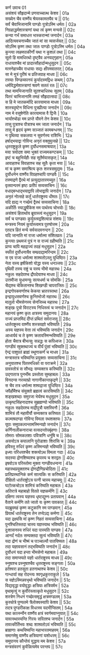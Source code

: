 कर्ण उवाच	01    
असंशयं सौहृदान्मे प्रणयाच्चात्थ केशव |	01a  
सख्येन चैव वार्ष्णेय श्रेयस्कामतयैव च ||	01c  
सर्वं चैवाभिजानामि पाण्डोः पुत्रोऽस्मि धर्मतः |	02a  
निग्रहाद्धर्मशास्त्राणां यथा त्वं कृष्ण मन्यसे ||	02c  
कन्या गर्भं समाधत्त भास्करान्मां जनार्दन |	03a  
आदित्यवचनाच्चैव जातं मां सा व्यसर्जयत् ||	03c  
सोऽस्मि कृष्ण तथा जातः पाण्डोः पुत्रोऽस्मि धर्मतः |	04a  
कुन्त्या त्वहमपाकीर्णो यथा न कुशलं तथा ||	04c  
सूतो हि मामधिरथो दृष्ट्वैव अनयद्गृहान् |	05a  
राधायाश्चैव मां प्रादात्सौहार्दान्मधुसूदन ||	05c  
मत्स्नेहाच्चैव राधायाः सद्यः क्षीरमवातरत् |	06a  
सा मे मूत्रं पुरीषं च प्रतिजग्राह माधव ||	06c  
तस्याः पिण्डव्यपनयं कुर्यादस्मद्विधः कथम् |	07a  
धर्मविद्धर्मशास्त्राणां श्रवणे सततं रतः ||	07c  
तथा मामभिजानाति सूतश्चाधिरथः सुतम् |	08a  
पितरं चाभिजानामि तमहं सौहृदात्सदा ||	08c  
स हि मे जातकर्मादि कारयामास माधव |	09a  
शास्त्रदृष्टेन विधिना पुत्रप्रीत्या जनार्दन ||	09c  
नाम मे वसुषेणेति कारयामास वै द्विजैः |	10a  
भार्याश्चोढा मम प्राप्ते यौवने तेन केशव ||	10c  
तासु पुत्राश्च पौत्राश्च मम जाता जनार्दन |	11a  
तासु मे हृदयं कृष्ण सञ्जातं कामबन्धनम् ||	11c  
न पृथिव्या सकलया न सुवर्णस्य राशिभिः |	12a  
हर्षाद्भयाद्वा गोविन्द अनृतं वक्तुमुत्सहे ||	12c  
धृतराष्ट्रकुले कृष्ण दुर्योधनसमाश्रयात् |	13a  
मया त्रयोदश समा भुक्तं राज्यमकण्टकम् ||	13c  
इष्टं च बहुभिर्यज्ञैः सह सूतैर्मयासकृत् |	14a  
आवाहाश्च विवाहाश्च सह सूतैः कृता मया ||	14c  
मां च कृष्ण समाश्रित्य कृतः शस्त्रसमुद्यमः |	15a  
दुर्योधनेन वार्ष्णेय विग्रहश्चापि पाण्डवैः ||	15c  
तस्माद्रणे द्वैरथे मां प्रत्युद्यातारमच्युत |	16a  
वृतवान्परमं हृष्टः प्रतीपं सव्यसाचिनः ||	16c  
वधाद्बन्धाद्भयाद्वापि लोभाद्वापि जनार्दन |	17a  
अनृतं नोत्सहे कर्तुं धार्तराष्ट्रस्य धीमतः ||	17c  
यदि ह्यद्य न गच्छेयं द्वैरथं सव्यसाचिना |	18a  
अकीर्तिः स्याद्धृषीकेश मम पार्थस्य चोभयोः ||	18c  
असंशयं हितार्थाय ब्रूयास्त्वं मधुसूदन |	19a  
सर्वं च पाण्डवाः कुर्युस्त्वद्वशित्वान्न संशयः ||	19c  
मन्त्रस्य नियमं कुर्यास्त्वमत्र पुरुषोत्तम |	20a  
एतदत्र हितं मन्ये सर्वयादवनन्दन ||	20c  
यदि जानाति मां राजा धर्मात्मा संशितव्रतः |	21a  
कुन्त्याः प्रथमजं पुत्रं न स राज्यं ग्रहीष्यति ||	21c  
प्राप्य चापि महद्राज्यं तदहं मधुसूदन |	22a  
स्फीतं दुर्योधनायैव सम्प्रदद्यामरिन्दम ||	22c  
स एव राजा धर्मात्मा शाश्वतोऽस्तु युधिष्ठिरः |	23a  
नेता यस्य हृषीकेशो योद्धा यस्य धनञ्जयः ||	23c  
पृथिवी तस्य राष्ट्रं च यस्य भीमो महारथः |	24a  
नकुलः सहदेवश्च द्रौपदेयाश्च माधव ||	24c  
उत्तमौजा युधामन्युः सत्यधर्मा च सोमकिः |	25a  
चैद्यश्च चेकितानश्च शिखण्डी चापराजितः ||	25c  
इन्द्रगोपकवर्णाश्च केकया भ्रातरस्तथा |	26a  
इन्द्रायुधसवर्णश्च कुन्तिभोजो महारथः ||	26c  
मातुलो भीमसेनस्य सेनजिच्च महारथः |	27a  
शङ्खः पुत्रो विराटस्य निधिस्त्वं च जनार्दन ||	27c  
महानयं कृष्ण कृतः क्षत्रस्य समुदानयः |	28a  
राज्यं प्राप्तमिदं दीप्तं प्रथितं सर्वराजसु ||	28c  
धार्तराष्ट्रस्य वार्ष्णेय शस्त्रयज्ञो भविष्यति |	29a  
अस्य यज्ञस्य वेत्ता त्वं भविष्यसि जनार्दन |	29c  
आध्वर्यवं च ते कृष्ण क्रतावस्मिन्भविष्यति ||	29e   
होता चैवात्र बीभत्सुः सन्नद्धः स कपिध्वजः |	30a  
गाण्डीवं स्रुक्तथाज्यं च वीर्यं पुंसां भविष्यति ||	30c  
ऐन्द्रं पाशुपतं ब्राह्मं स्थूणाकर्णं च माधव |	31a  
मन्त्रास्तत्र भविष्यन्ति प्रयुक्ताः सव्यसाचिना ||	31c  
अनुयातश्च पितरमधिको वा पराक्रमे |	32a  
ग्रावस्तोत्रं स सौभद्रः सम्यक्तत्र करिष्यति ||	32c  
उद्गातात्र पुनर्भीमः प्रस्तोता सुमहाबलः |	33a  
विनदन्स नरव्याघ्रो नागानीकान्तकृद्रणे ||	33c  
स चैव तत्र धर्मात्मा शश्वद्राजा युधिष्ठिरः |	34a  
जपैर्होमैश्च संयुक्तो ब्रह्मत्वं कारयिष्यति ||	34c  
शङ्खशब्दाः समुरजा भेर्यश्च मधुसूदन |	35a  
उत्कृष्टसिंहनादाश्च सुब्रह्मण्यो भविष्यति ||	35c  
नकुलः सहदेवश्च माद्रीपुत्रौ यशस्विनौ |	36a  
शामित्रं तौ महावीर्यौ सम्यक्तत्र करिष्यतः ||	36c  
कल्माषदण्डा गोविन्द विमला रथशक्तयः |	37a  
यूपाः समुपकल्पन्तामस्मिन्यज्ञे जनार्दन ||	37c  
कर्णिनालीकनाराचा वत्सदन्तोपबृंहणाः |	38a  
तोमराः सोमकलशाः पवित्राणि धनूंषि च ||	38c  
असयोऽत्र कपालानि पुरोडाशाः शिरांसि च |	39a  
हविस्तु रुधिरं कृष्ण अस्मिन्यज्ञे भविष्यति ||	39c  
इध्माः परिधयश्चैव शक्त्योऽथ विमला गदाः |	40a  
सदस्या द्रोणशिष्याश्च कृपस्य च शरद्वतः ||	40c  
इषवोऽत्र परिस्तोमा मुक्ता गाण्डीवधन्वना |	41a  
महारथप्रयुक्ताश्च द्रोणद्रौणिप्रचोदिताः ||	41c  
प्रातिप्रस्थानिकं कर्म सात्यकिः स करिष्यति |	42a  
दीक्षितो धार्तराष्ट्रोऽत्र पत्नी चास्य महाचमूः ||	42c  
घटोत्कचोऽत्र शामित्रं करिष्यति महाबलः |	43a  
अतिरात्रे महाबाहो वितते यज्ञकर्मणि ||	43c  
दक्षिणा त्वस्य यज्ञस्य धृष्टद्युम्नः प्रतापवान् |	44a  
वैताने कर्मणि तते जातो यः कृष्ण पावकात् ||	44c  
यदब्रुवमहं कृष्ण कटुकानि स्म पाण्डवान् |	45a  
प्रियार्थं धार्तराष्ट्रस्य तेन तप्येऽद्य कर्मणा ||	45c  
यदा द्रक्ष्यसि मां कृष्ण निहतं सव्यसाचिना |	46a  
पुनश्चितिस्तदा चास्य यज्ञस्याथ भविष्यति ||	46c  
दुःशासनस्य रुधिरं यदा पास्यति पाण्डवः |	47a  
आनर्दं नर्दतः सम्यक्तदा सुत्यं भविष्यति ||	47c  
यदा द्रोणं च भीष्मं च पाञ्चाल्यौ पातयिष्यतः |	48a  
तदा यज्ञावसानं तद्भविष्यति जनार्दन ||	48c  
दुर्योधनं यदा हन्ता भीमसेनो महाबलः |	49a  
तदा समाप्स्यते यज्ञो धार्तराष्ट्रस्य माधव ||	49c  
स्नुषाश्च प्रस्नुषाश्चैव धृतराष्ट्रस्य सङ्गताः |	50a  
हतेश्वरा हतसुता हतनाथाश्च केशव ||	50c  
गान्धार्या सह रोदन्त्यः श्वगृध्रकुरराकुले |	51a  
स यज्ञेऽस्मिन्नवभृथो भविष्यति जनार्दन ||	51c  
विद्यावृद्धा वयोवृद्धाः क्षत्रियाः क्षत्रियर्षभ |	52a  
वृथामृत्युं न कुर्वीरंस्त्वत्कृते मधुसूदन ||	52c  
शस्त्रेण निधनं गच्छेत्समृद्धं क्षत्रमण्डलम् |	53a  
कुरुक्षेत्रे पुण्यतमे त्रैलोक्यस्यापि केशव ||	53c  
तदत्र पुण्डरीकाक्ष विधत्स्व यदभीप्सितम् |	54a  
यथा कार्त्स्न्येन वार्ष्णेय क्षत्रं स्वर्गमवाप्नुयात् ||	54c  
यावत्स्थास्यन्ति गिरयः सरितश्च जनार्दन |	55a  
तावत्कीर्तिभवः शब्दः शाश्वतोऽयं भविष्यति ||	55c  
ब्राह्मणाः कथयिष्यन्ति महाभारतमाहवम् |	56a  
समागमेषु वार्ष्णेय क्षत्रियाणां यशोधरम् ||	56c  
समुपानय कौन्तेयं युद्धाय मम केशव |	57a  
मन्त्रसंवरणं कुर्वन्नित्यमेव परन्तप ||	57c  
